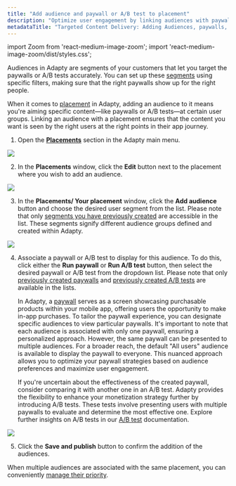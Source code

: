 ```yaml
---
title: "Add audience and paywall or A/B test to placement"
description: "Optimize user engagement by linking audiences with paywalls or A/B tests within Adapty placements, enabling personalized content delivery for specific user groups based on various filters. Learn how to enhance targeted content delivery and improve user experience"
metadataTitle: "Targeted Content Delivery: Adding Audiences, paywalls, and A/B tests to Placements in Adapty"
---
```


import Zoom from 'react-medium-image-zoom';
import 'react-medium-image-zoom/dist/styles.css';

Audiences in Adapty are segments of your customers that let you target the paywalls or A/B tests accurately. You can set up these [segments](segments) using specific filters, making sure that the right paywalls show up for the right people.

When it comes to [placement](placements) in Adapty, adding an audience to it means you're aiming specific content—like paywalls or A/B tests—at certain user groups. Linking an audience with a placement ensures that the content you want is seen by the right users at the right points in their app journey.

1. Open the **[Placements](https://app.adapty.io/placements)** section in the Adapty main menu.

   
<Zoom>
  <img src={require('./img/df6f87b-placements.png').default}
  style={{
    border: '1px solid #727272', /* border width and color */
    width: '700px', /* image width */
    display: 'block', /* for alignment */
    margin: '0 auto' /* center alignment */
  }}
/>
</Zoom>




2. In the **Placements** window, click the **Edit** button next to the placement where you wish to add an audience.

   
<Zoom>
  <img src={require('./img/fe7154d-new_placement.png').default}
  style={{
    border: '1px solid #727272', /* border width and color */
    width: '700px', /* image width */
    display: 'block', /* for alignment */
    margin: '0 auto' /* center alignment */
  }}
/>
</Zoom>




3. In the **Placements/ Your placement** window, click the **Add audience** button and choose the desired user segment from the list. Please note that only [segments you have previously created](segments#creation) are accessible in the list. These segments signify different audience groups defined and created within Adapty.

   
<Zoom>
  <img src={require('./img/d0d720f-Area.gif').default}
  style={{
    border: '1px solid #727272', /* border width and color */
    width: '700px', /* image width */
    display: 'block', /* for alignment */
    margin: '0 auto' /* center alignment */
  }}
/>
</Zoom>




4. Associate a paywall or A/B test to display for this audience. To do this, click either the **Run paywall** or **Run A/B test** button, then select the desired paywall or A/B test from the dropdown list. Please note that only [previously created paywalls](create-paywall) and [previously created A/B tests](ab-tests#creating-ab-test-from-ab-test-section) are available in the lists.

   In Adapty, a [paywall](paywalls) serves as a screen showcasing purchasable products within your mobile app, offering users the opportunity to make in-app purchases. To tailor the paywall experience, you can designate specific audiences to view particular paywalls. It's important to note that each audience is associated with only one paywall, ensuring a personalized approach. However, the same paywall can be presented to multiple audiences. For a broader reach, the default "All users" audience is available to display the paywall to everyone. This nuanced approach allows you to optimize your paywall strategies based on audience preferences and maximize user engagement.

   If you're uncertain about the effectiveness of the created paywall, consider comparing it with another one in an A/B test. Adapty provides the flexibility to enhance your monetization strategy further by introducing A/B tests. These tests involve presenting users with multiple paywalls to evaluate and determine the most effective one. Explore further insights on A/B tests in our [A/B test](ab-tests) documentation.

   
<Zoom>
  <img src={require('./img/f23da25-Area.gif').default}
  style={{
    border: '1px solid #727272', /* border width and color */
    width: '700px', /* image width */
    display: 'block', /* for alignment */
    margin: '0 auto' /* center alignment */
  }}
/>
</Zoom>




5. Click the **Save and publish** button to confirm the addition of the audiences.

When multiple audiences are associated with the same placement, you can conveniently [manage their priority](change-audience-priority).